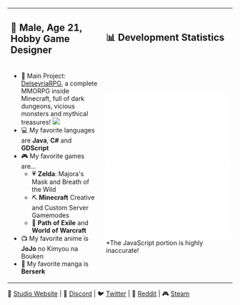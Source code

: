 <table>
  <tr>
    <td>
      <h2>🧔 Male, Age 21, Hobby Game Designer</h2>
    </td>
    <td>
      <h2>📊 Development Statistics</h2>
    </td>
  </tr>
  <tr>
    <td>
      <ul>
        <li>🧪 Main Project:
        <a href="https://seven-ducks.com/delseyria.html">DelseyriaRPG</a>, a complete MMORPG inside Minecraft, full of dark dungeons, vicious monsters and mythical treasures!
          <a href="https://seven-ducks.com/delseyria.html"><img src="https://seven-ducks.com/assets/images/banner-delseyria.png"/></a> 
        </li>
        <li>💻 My favorite languages are <b>Java</b>, <b>C#</b> and <b>GDScript</b></li>
        <li>🎮 My favorite games are...
          <ul>
            <li>💗 <b>Zelda</b>: Majora's Mask and Breath of the Wild</li>
            <li>⛏ <b>Minecraft</b> Creative and Custom Server Gamemodes</li>
            <li>🏹 <b>Path of Exile</b> and <b>World of Warcraft</b></li>
          </ul>
        </li>
        <li>📺 My favorite anime is <b>JoJo</b> no Kimyou na Bouken</li>
        <li>📖 My favorite manga is <b>Berserk</b></li>
      </ul>
    </td>
    <td>
      <img src="https://github.com/Wauzmons/github-stats/blob/master/generated/overview.svg"/>
      <img src="https://github.com/Wauzmons/github-stats/blob/master/generated/languages.svg"/>
      *The JavaScript portion is highly inaccurate!
    </td>
  </tr>
</table>

🦆 [Studio Website](https://www.seven-ducks.com) | 💬 [Discord](https://discordapp.com/invite/dhHJp5a) | 🐦 [Twitter](https://twitter.com/wauzmons) |  📍 [Reddit](https://www.reddit.com/user/wauzmons) | 🎮 [Steam](https://steamcommunity.com/id/wauzmons)
